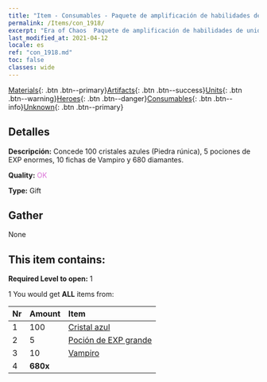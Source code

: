 ```yaml
---
title: "Item - Consumables - Paquete de amplificación de habilidades de unidad"
permalink: /Items/con_1918/
excerpt: "Era of Chaos  Paquete de amplificación de habilidades de unidad"
last_modified_at: 2021-04-12
locale: es
ref: "con_1918.md"
toc: false
classes: wide
---
```

 [Materials](/es/Items/){: .btn .btn--primary}[Artifacts](/es/Items/Artifacts/){: .btn .btn--success}[Units](/es/Items/Units/){: .btn .btn--warning}[Heroes](/es/Items/Heroes/){: .btn .btn--danger}[Consumables](/es/Items/Consumables/){: .btn .btn--info}[Unknown](/es/Items/Unknown/){: .btn .btn--primary}

## Detalles
 **Descripción:** Concede 100 cristales azules (Piedra rúnica), 5 pociones de EXP enormes, 10 fichas de Vampiro y 680 diamantes.

 **Quality:** <span style="color: #DA70D6">OK</span>

 **Type:** Gift

## Gather

  None

## This item contains:

 **Required Level to open:** 1

 1 You would get **ALL** items  from:

  | Nr | Amount |     Item    |
  |:---|:-------|:------------|
  | 1 | 100 | [Cristal azul](/es/Items/con_716/) | 
  | 2 | 5 | [Poción de EXP grande](/es/Items/con_702/) | 
  | 3 | 10 | [Vampiro](/es/Items/unt_211/) | 
  | 4 |  **680x** | <i class="fas fa-gem"/> |  | 
